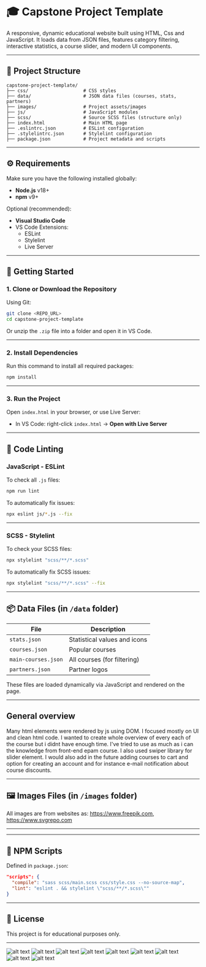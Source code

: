 # 🎓 Capstone Project Template

A responsive, dynamic educational website built using HTML, Css and JavaScript. It loads data from JSON files, features category filtering, interactive statistics, a course slider, and modern UI components.

---

## 📁 Project Structure

```
capstone-project-template/
├── css/                    # CSS styles
├── data/                   # JSON data files (courses, stats, partners)
├── images/                 # Project assets/images
├── js/                     # JavaScript modules
├── scss/                   # Source SCSS files (structure only)
├── index.html              # Main HTML page
├── .eslintrc.json          # ESLint configuration
├── .stylelintrc.json       # Stylelint configuration
├── package.json            # Project metadata and scripts
```

---

## ⚙️ Requirements

Make sure you have the following installed globally:

- **Node.js** v18+
- **npm** v9+

Optional (recommended):
- **Visual Studio Code**
- VS Code Extensions:
  - ESLint
  - Stylelint
  - Live Server

---

## 🚀 Getting Started

### 1. Clone or Download the Repository

Using Git:
```bash
git clone <REPO_URL>
cd capstone-project-template
```

Or unzip the `.zip` file into a folder and open it in VS Code.

---

### 2. Install Dependencies

Run this command to install all required packages:
```bash
npm install
```

---

### 3. Run the Project

Open `index.html` in your browser, or use Live Server:

- In VS Code: right-click `index.html` → **Open with Live Server**

---

## 🧼 Code Linting

### JavaScript - ESLint

To check all `.js` files:
```bash
npm run lint
```

To automatically fix issues:
```bash
npx eslint js/*.js --fix
```

---

### SCSS - Stylelint

To check your SCSS files:
```bash
npx stylelint "scss/**/*.scss"
```

To automatically fix SCSS issues:
```bash
npx stylelint "scss/**/*.scss" --fix
```

---

## 📦 Data Files (in `/data` folder)

| File               | Description                  |
|--------------------|------------------------------|
| `stats.json`       | Statistical values and icons |
| `courses.json`     | Popular courses              |
| `main-courses.json`| All courses (for filtering)  |
| `partners.json`    | Partner logos                |

These files are loaded dynamically via JavaScript and rendered on the page.

---

## General overview

Many html elements were rendered by js using DOM. I focused mostly on UI and clean html code. I wanted to create whole overview of every each of the course 
but i didnt have enough time. I've tried to use as much as i can the knowledge from front-end epam course. I also used swiper library for slider element.
I would also add in the future adding courses to cart and option for creating an account and for instance e-mail notification about course discounts.

---

## 🖼️ Images Files (in `/images` folder)

All images are from websites as: https://www.freepik.com, https://www.svgrepo.com

---

---

## 📌 NPM Scripts

Defined in `package.json`:
```json
"scripts": {
  "compile": "sass scss/main.scss css/style.css --no-source-map",
  "lint": "eslint . && stylelint \"scss/**/*.scss\""
}
```

---

## 📝 License

This project is for educational purposes only.

---

![alt text](readme_img/ss.png)
![alt text](readme_img/image.png)
![alt text](readme_img/image-1.png)
![alt text](readme_img/image-2.png)
![alt text](readme_img/image-3.png)
![alt text](readme_img/image-4.png)
![alt text](readme_img/image-5.png)
![alt text](readme_img/image-6.png)
![alt text](readme_img/image-7.png)